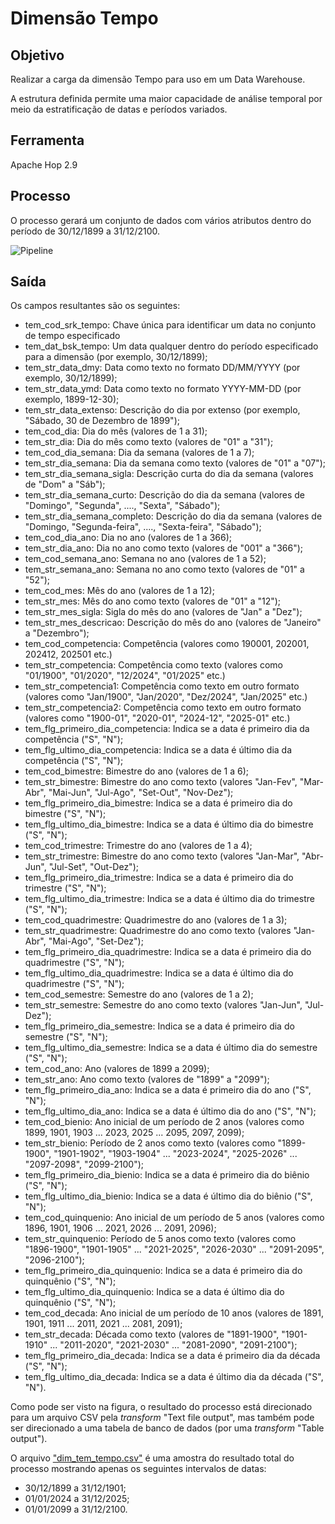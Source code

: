 # Dimensão Tempo

## Objetivo
Realizar a carga da dimensão Tempo para uso em um Data Warehouse.

A estrutura definida permite uma maior capacidade de análise temporal por meio da estratificação de datas e períodos variados.

## Ferramenta
Apache Hop 2.9

## Processo
O processo gerará um conjunto de dados com vários atributos dentro do período de 30/12/1899 a 31/12/2100.

![Pipeline](dim_tem_tempo.png)

## Saída
Os campos resultantes são os seguintes:
- tem\_cod\_srk\_tempo: Chave única para identificar um data no conjunto de tempo especificado
- tem\_dat\_bsk\_tempo: Um data qualquer dentro do período especificado para a dimensão (por exemplo, 30/12/1899);
- tem\_str\_data\_dmy: Data como texto no formato DD/MM/YYYY (por exemplo, 30/12/1899);
- tem\_str\_data\_ymd: Data como texto no formato YYYY-MM-DD (por exemplo, 1899-12-30);
- tem\_str\_data_extenso: Descrição do dia por extenso (por exemplo, "Sábado, 30 de Dezembro de 1899");
- tem\_cod\_dia: Dia do mês (valores de 1 a 31);
- tem\_str\_dia: Dia do mês como texto (valores de "01" a "31");
- tem\_cod\_dia\_semana: Dia da semana (valores de 1 a 7);
- tem\_str\_dia\_semana: Dia da semana como texto (valores de "01" a "07");
- tem\_str\_dia\_semana_sigla: Descrição curta do dia da semana (valores de "Dom" a "Sáb");
- tem\_str\_dia\_semana_curto: Descrição do dia da semana (valores de "Domingo", "Segunda", ...., "Sexta", "Sábado");
- tem\_str\_dia\_semana_completo: Descrição do dia da semana (valores de "Domingo, "Segunda-feira", ...., "Sexta-feira", "Sábado");
- tem\_cod\_dia\_ano: Dia no ano (valores de 1 a 366);
- tem\_str\_dia\_ano: Dia no ano como texto (valores de "001" a "366");
- tem\_cod\_semana\_ano: Semana no ano (valores de 1 a 52);
- tem\_str\_semana\_ano: Semana no ano como texto (valores de "01" a "52");
- tem\_cod\_mes: Mês do ano (valores de 1 a 12);
- tem\_str\_mes: Mês do ano como texto (valores de "01" a "12");
- tem\_str\_mes_sigla: Sigla do mês do ano (valores de "Jan" a "Dez");
- tem\_str\_mes_descricao: Descrição do mês do ano (valores de "Janeiro" a "Dezembro");
- tem\_cod\_competencia: Competência (valores como 190001, 202001, 202412, 202501 etc.)
- tem\_str\_competencia: Competência como texto (valores como "01/1900", "01/2020", "12/2024", "01/2025" etc.)
- tem\_str\_competencia1: Competência como texto em outro formato (valores como "Jan/1900", "Jan/2020", "Dez/2024", "Jan/2025" etc.)
- tem\_str\_competencia2: Competência como texto em outro formato (valores como "1900-01", "2020-01", "2024-12", "2025-01" etc.)
- tem\_flg\_primeiro\_dia\_competencia: Indica se a data é primeiro dia da competência ("S", "N");
- tem\_flg\_ultimo\_dia\_competencia: Indica se a data é último dia da competência ("S", "N");
- tem\_cod\_bimestre: Bimestre do ano (valores de 1 a 6);
- tem\_str\_bimestre: Bimestre do ano como texto (valores "Jan-Fev", "Mar-Abr", "Mai-Jun", "Jul-Ago", "Set-Out", "Nov-Dez");
- tem\_flg\_primeiro\_dia\_bimestre: Indica se a data é primeiro dia do bimestre ("S", "N");
- tem\_flg\_ultimo\_dia\_bimestre: Indica se a data é último dia do bimestre ("S", "N");
- tem\_cod\_trimestre: Trimestre do ano (valores de 1 a 4);
- tem\_str\_trimestre: Bimestre do ano como texto (valores "Jan-Mar", "Abr-Jun", "Jul-Set", "Out-Dez");
- tem\_flg\_primeiro\_dia\_trimestre: Indica se a data é primeiro dia do trimestre ("S", "N");
- tem\_flg\_ultimo\_dia\_trimestre: Indica se a data é último dia do trimestre ("S", "N");
- tem\_cod\_quadrimestre: Quadrimestre do ano (valores de 1 a 3);
- tem\_str\_quadrimestre: Quadrimestre do ano como texto (valores "Jan-Abr", "Mai-Ago", "Set-Dez");
- tem\_flg\_primeiro\_dia\_quadrimestre: Indica se a data é primeiro dia do quadrimestre ("S", "N");
- tem\_flg\_ultimo\_dia\_quadrimestre: Indica se a data é último dia do quadrimestre ("S", "N");
- tem\_cod\_semestre: Semestre do ano (valores de 1 a 2);
- tem\_str\_semestre: Semestre do ano como texto (valores "Jan-Jun", "Jul-Dez");
- tem\_flg\_primeiro\_dia\_semestre: Indica se a data é primeiro dia do semestre ("S", "N");
- tem\_flg\_ultimo\_dia\_semestre: Indica se a data é último dia do semestre ("S", "N");
- tem\_cod\_ano: Ano (valores de 1899 a 2099);
- tem\_str\_ano: Ano como texto (valores de "1899" a "2099");
- tem\_flg\_primeiro\_dia\_ano: Indica se a data é primeiro dia do ano ("S", "N");
- tem\_flg\_ultimo\_dia\_ano: Indica se a data é último dia do ano ("S", "N");
- tem\_cod\_bienio: Ano inicial de um período de 2 anos (valores como 1899, 1901, 1903 ... 2023, 2025 ... 2095, 2097, 2099);
- tem\_str\_bienio: Período de 2 anos como texto (valores como "1899-1900", "1901-1902", "1903-1904" ... "2023-2024", "2025-2026" ... "2097-2098", "2099-2100");
- tem\_flg\_primeiro\_dia\_bienio: Indica se a data é primeiro dia do biênio ("S", "N");
- tem\_flg\_ultimo\_dia\_bienio: Indica se a data é último dia do biênio ("S", "N");
- tem\_cod\_quinquenio: Ano inicial de um período de 5 anos (valores como 1896, 1901, 1906 ... 2021, 2026 ... 2091, 2096);
- tem\_str\_quinquenio: Período de 5 anos como texto (valores como "1896-1900", "1901-1905" ... "2021-2025", "2026-2030" ... "2091-2095", "2096-2100");
- tem\_flg\_primeiro\_dia\_quinquenio: Indica se a data é primeiro dia do quinquênio ("S", "N");
- tem\_flg\_ultimo\_dia\_quinquenio: Indica se a data é último dia do quinquênio ("S", "N");
- tem\_cod\_decada: Ano inicial de um período de 10 anos (valores de 1891, 1901, 1911 ... 2011, 2021 ... 2081, 2091);
- tem\_str\_decada: Década como texto (valores de "1891-1900", "1901-1910" ... "2011-2020", "2021-2030" ... "2081-2090", "2091-2100");
- tem\_flg\_primeiro\_dia\_decada: Indica se a data é primeiro dia da década ("S", "N");
- tem\_flg\_ultimo\_dia\_decada: Indica se a data é último dia da década ("S", "N").

Como pode ser visto na figura, o resultado do processo está direcionado para um arquivo CSV pela *transform* "Text file output", mas também pode ser direcionado a uma tabela de banco de dados (por uma *transform* "Table output").

O arquivo ["dim_tem_tempo.csv"](dim_tem_tempo.csv) é uma amostra do resultado total do processo mostrando apenas os seguintes intervalos de datas:
- 30/12/1899 a 31/12/1901;
- 01/01/2024 a 31/12/2025;
- 01/01/2099 a 31/12/2100.

